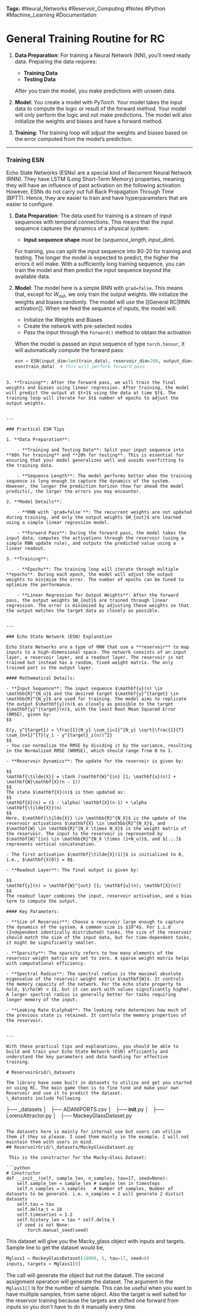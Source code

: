 **Tags:** #Neural_Networks #Reservoir_Computing #Notes #Python #Machine_Learning #Documentation

# General Training Routine for RC

1. **Data Preparation**: For training a Neural Network (NN), you’ll need ready data. Preparing the data requires:
   - **Training Data**
   - **Testing Data**

   After you train the model, you make predictions with unseen data.

2. **Model**: You create a model with *PyTorch*. Your model takes the input data to compute the logic or result of the forward method. Your model will only perform the logic and not make predictions. The model will also initialize the weights and biases and have a forward method.

3. **Training**: The training loop will adjust the weights and biases based on the error computed from the model’s prediction.

---

### Training ESN

Echo State Networks (ESNs) are a special kind of Recurrent Neural Network (RNN). They have LSTM (Long Short-Term Memory) properties, meaning they will have an influence of past activation on the following activation. However, ESNs do not carry out full Back Propagation Through Time (BPTT). Hence, they are easier to train and have hyperparameters that are easier to configure.

1. **Data Preparation**: 
   The data used for training is a stream of input sequences with temporal connections. This means that the input sequence captures the dynamics of a physical system. 

   - **Input sequence shape** must be $(sequence\_length, input\_dim)$.

   For training, you can split the input sequence into 80-20 for training and testing. The longer the model is expected to predict, the higher the errors it will make. With a sufficiently long training sequence, you can train the model and then predict the input sequence beyond the available data.

2. **Model**: 
   The model here is a simple RNN with `grad=false`. This means that, except for $W_{out}$, we only train the output weights. We initialize the weights and biases randomly. The model will use the [[General RC|RNN activation]]. When we feed the sequence of inputs, the model will:
   
   - Initialize the Weights and Biases
   - Create the network with pre-selected nodes
   - Pass the input through the `Forward()` method to obtain the activation

   When the model is passed an input sequence of type `torch.tensor`, it will automatically compute the forward pass:

   ```python
   esn = ESN(input_dim=len(train_data), reservoir_dim=200, output_dim=1)
   esn(train_data)  # this will perform forward pass
```

3. **Training**: After the forward pass, we will train the final weights and biases using linear regression. After training, the model will predict the output at $t+1$ using the data at time $t$. The training loop will iterate for $t$ number of epochs to adjust the output weights.
 

---

### Practical ESN Tips

1. **Data Preparation**:
    
    - **Training and Testing Data**: Split your input sequence into **80% for training** and **20% for testing**. This is essential for ensuring that your model generalizes well and avoids overfitting to the training data.
        
    - **Sequence Length**: The model performs better when the training sequence is long enough to capture the dynamics of the system. However, the longer the prediction horizon (how far ahead the model predicts), the larger the errors you may encounter.
        
2. **Model Details**:
    
    - **RNN with `grad=false`**: The recurrent weights are not updated during training, and only the output weights $W_{out}$ are learned using a simple linear regression model.
        
    - **Forward Pass**: During the forward pass, the model takes the input data, computes the activations through the reservoir (using a simple RNN update rule), and outputs the predicted value using a linear readout.
        
3. **Training**:
    
    - **Epochs**: The training loop will iterate through multiple **epochs**. During each epoch, the model will adjust the output weights to minimize the error. The number of epochs can be tuned to optimize the performance.
        
    - **Linear Regression for Output Weights**: After the forward pass, the output weights $W_{out}$ are trained through linear regression. The error is minimized by adjusting these weights so that the output matches the target data as closely as possible.
        

---

### Echo State Network (ESN) Explanation

Echo State Networks are a type of RNN that use a **reservoir** to map inputs to a high-dimensional space. The network consists of an input layer, a reservoir layer, and a readout layer. The reservoir is not trained but instead has a random, fixed weight matrix. The only trained part is the output layer.

#### Mathematical Details:

- **Input Sequence**: The input sequence $\mathbf{u}(n) \in \mathbb{R}^{N_u}$ and the desired target $\mathbf{y}^{target} \in \mathbb{R}^{N_y}$ are used for training. The model aims to replicate the output $\mathbf{y}(n)$ as closely as possible to the target $\mathbf{y}^{target}(n)$, with the least Root Mean Squared Error (RMSE), given by:
$$

E(y, y^{target}) = \frac{1}{N_y} \sum_{i=1}^{N_y} \sqrt{\frac{1}{T} \sum_{n+1}^{T}(y_i - y^{target}_i(n))^2}
$$
- You can normalize the RMSE by dividing it by the variance, resulting in the Normalized RMSE (NRMSE), which should range from 0 to 1.
    
- **Reservoir Dynamics**: The update for the reservoir is given by:
    
$$
\mathbf{\tilde{X}} = \tanh (\mathbf{W}^{in} [1; \mathbf{u}(n)] + \mathbf{W}\mathbf{X}(n - 1))
$$
The state $\mathbf{X}(n)$ is then updated as:
$$
\mathbf{X}(n) = (1 - \alpha) \mathbf{X}(n-1) + \alpha \mathbf{\tilde{X}}(n)
$$
Here, $\mathbf{\tilde{X}} \in \mathbb{R}^{N_X}$ is the update of the reservoir activations $\mathbf{X} \in \mathbb{R}^{N_X}$, and $\mathbf{W} \in \mathbb{R}^{N_X \times N_X}$ is the weight matrix of the reservoir. The input to the reservoir is represented by $\mathbf{W}^{in} \in \mathbb{R}^{N_X \times (1+N_u)}$, and $[.;.]$ represents vertical concatenation.

- The first activation $\mathbf{\tilde{X}(1)}$ is initialized to 0, i.e., $\mathbf{X(0)} = 0$.
    
- **Readout Layer**: The final output is given by:
    
$$
\mathbf{y}(n) = \mathbf{W}^{out} [1; \mathbf{u}(n); \mathbf{X}(n)]
$$
The readout layer combines the input, reservoir activation, and a bias term to compute the output.

#### Key Parameters:

- **Size of Reservoir**: Choose a reservoir large enough to capture the dynamics of the system. A common size is $10^4$. For i.i.d (Independent identically distributed) tasks, the size of the reservoir should match the size of the input data, but for time-dependent tasks, it might be significantly smaller.
    
- **Sparsity**: The sparsity refers to how many elements of the reservoir weight matrix are set to zero. A sparse weight matrix helps with computational efficiency.
    
- **Spectral Radius**: The spectral radius is the maximal absolute eigenvalue of the reservoir weight matrix $\mathbf{W}$. It controls the memory capacity of the network. For the echo state property to hold, $\rho(W) < 1$, but it can work with values significantly higher. A larger spectral radius is generally better for tasks requiring longer memory of the input.
    
- **Leaking Rate $\alpha$**: The leaking rate determines how much of the previous state is retained. It controls the memory properties of the reservoir.
    

---

With these practical tips and explanations, you should be able to build and train your Echo State Network (ESN) efficiently and understand the key parameters and data handling for effective training.

# ReservoirGrid/\_datasets

The library have some built in datasets to utilize and get you started on using RC. The main game then is to fine tune and make your own Reservoir and use it to predict the dataset.
\_datasets include following

```
├── _datasets
│   ├── ADANIPORTS.csv
│   ├── __init__.py
│   ├── LorenzAttractor.py
│   ├── MackeyGlassDataset.py
```

The datasets here is mainly for internal use but users can utilize them if they so please. I used them mainly in the example. I will not maintain them with users in mind.
## ReservoirGrid/\_datasets/MackyGlassDataset.py

 This is the constructor for the Macky-Glass Dataset:

```python
# Constructor
def __init__(self, sample_len, n_samples, tau=17, seed=None):
    self.sample_len = sample_len # sample len in timesteps
    self.n_samples = n_samples   # Number of samples, Number of datasets to be generate. i.e. n_samples = 2 will generate 2 distict datasets 
    self.tau = tau
    self.delta_t = 10
    self.timeseries = 1.2
    self.history_len = tau * self.delta_t
    if seed is not None:
        torch.manual_seed(seed)
```


This dataset will give you the Macky_glass  object with inputs and targets. Sample line to get the dataset would be,
```python
Mglass1 = MackeyGlassDataset(10000, 5, tau=17, seed=0)
inputs, targets = Mglass1[0]
```

The call will generate the object but not the dataset. The second assignment operation will generate the dataset. The argument in the `Mglass1[]` is for the number of sample. This can be useful when you want to have multiple samples, from same object. Also the target is well suited for the reservoir training because the targets are shifted one forward from inputs so you don't have to do it manually every time.